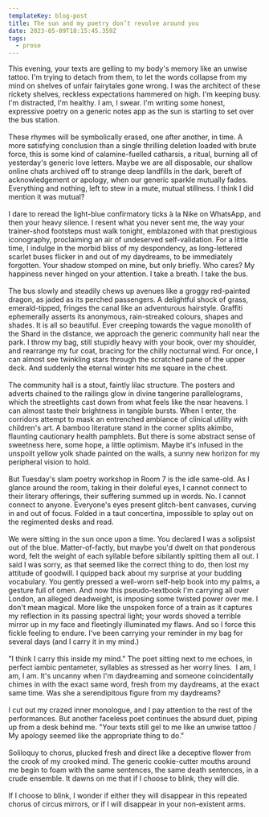 ```yaml
---
templateKey: blog-post
title: The sun and my poetry don’t revolve around you
date: 2023-05-09T18:15:45.359Z
tags:
  - prose
---
```

This evening, your texts are gelling to my body's memory like an unwise tattoo. I'm trying to detach from them, to let the words collapse from my mind on shelves of unfair fairytales gone wrong. I was the architect of these rickety shelves, reckless expectations hammered on high. I'm keeping busy. I'm distracted, I'm healthy. I am, I swear. I'm writing some honest, expressive poetry on a generic notes app as the sun is starting to set over the bus station.\
\
These rhymes will be symbolically erased, one after another, in time. A more satisfying conclusion than a single thrilling deletion loaded with brute force, this is some kind of calamine-fuelled catharsis, a ritual, burning all of yesterday's generic love letters. Maybe we are all disposable, our shallow online chats archived off to strange deep landfills in the dark, bereft of acknowledgement or apology, when our generic sparkle mutually fades. Everything and nothing, left to stew in a mute, mutual stillness. I think I did mention it was mutual? \
\
I dare to reread the light-blue confirmatory ticks à la Nike on WhatsApp, and then your heavy silence. I resent what you never sent me, the way your trainer-shod footsteps must walk tonight, emblazoned with that prestigious iconography, proclaiming an air of undeserved self-validation. For a little time, I indulge in the morbid bliss of my despondency, as long-lettered scarlet buses flicker in and out of my daydreams, to be immediately forgotten. Your shadow stomped on mine, but only briefly. Who cares? My happiness never hinged on your attention. I take a breath. I take the bus.\
\
The bus slowly and steadily chews up avenues like a groggy red-painted dragon, as jaded as its perched passengers. A delightful shock of grass, emerald-tipped, fringes the canal like an adventurous hairstyle. Graffiti ephemerally asserts its anonymous, rain-streaked colours, shapes and shades. It is all so beautiful. Ever creeping towards the vague monolith of the Shard in the distance, we approach the generic community hall near the park. I throw my bag, still stupidly heavy with your book, over my shoulder, and rearrange my fur coat, bracing for the chilly nocturnal wind. For once, I can almost see twinkling stars through the scratched pane of the upper deck. And suddenly the eternal winter hits me square in the chest.\
\
The community hall is a stout, faintly lilac structure. The posters and adverts chained to the railings glow in divine tangerine parallelograms, which the streetlights cast down from what feels like the near heavens. I can almost taste their brightness in tangible bursts. When I enter, the corridors attempt to mask an entrenched ambiance of clinical utility with children's art. A bamboo literature stand in the corner splits akimbo, flaunting cautionary health pamphlets. But there is some abstract sense of sweetness here, some hope, a little optimism. Maybe it's infused in the unspoilt yellow yolk shade painted on the walls, a sunny new horizon for my peripheral vision to hold. \
\
But Tuesday's slam poetry workshop in Room 7 is the idle same-old. As I glance around the room, taking in their doleful eyes, I cannot connect to their literary offerings, their suffering summed up in words. No. I cannot connect to anyone. Everyone's eyes present glitch-bent canvases, curving in and out of focus. Folded in a taut concertina, impossible to splay out on the regimented desks and read. \
\
We were sitting in the sun once upon a time. You declared I was a solipsist out of the blue. Matter-of-factly, but maybe you'd dwelt on that ponderous word, felt the weight of each syllable before sibilantly spitting them all out. I said I was sorry, as that seemed like the correct thing to do, then lost my attitude of goodwill. I quipped back about my surprise at your budding vocabulary. You gently pressed a well-worn self-help book into my palms, a gesture full of omen. And now this pseudo-textbook I'm carrying all over London, an alleged deadweight, is imposing some twisted power over me. I don't mean magical. More like the unspoken force of a train as it captures my reflection in its passing spectral light; your words shoved a terrible mirror up in my face and fleetingly illuminated my flaws. And so I force this fickle feeling to endure. I've been carrying your reminder in my bag for several days (and I carry it in my mind.) \
\
"I think I carry this inside my mind." The poet sitting next to me echoes, in perfect iambic pentameter, syllables as stressed as her worry lines.  I am, I am, I am. It's uncanny when I'm daydreaming and someone coincidentally chimes in with the exact same word, fresh from my daydreams, at the exact same time. Was she a serendipitous figure from my daydreams? \
\
I cut out my crazed inner monologue, and I pay attention to the rest of the performances. But another faceless poet continues the absurd duet, piping up from a desk behind me. "Your texts still gel to me like an unwise tattoo / My apology seemed like the appropriate thing to do."\
\
Soliloquy to chorus, plucked fresh and direct like a deceptive flower from the crook of my crooked mind. The generic cookie-cutter mouths around me begin to foam with the same sentences, the same death sentences, in a crude ensemble. It dawns on me that if I choose to blink, they will die.\
\
If I choose to blink, I wonder if either they will disappear in this repeated chorus of circus mirrors, or if I will disappear in your non-existent arms.